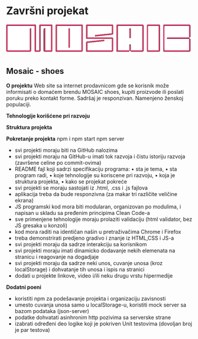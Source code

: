 # Završni projekat
![Logo](./src/images/logos/logo-pink.png)
## Mosaic - shoes

<b>O projektu</b>
Web site sa internet prodavnicom gde se korisnik može informisati o domaćem brendu MOSAIC shoes,
kupiti proizvode ili poslati poruku preko kontakt forme. Sadršaj je responzivan. Namenjeno ženskoj populaciji.

<b>Tehnologije korišćene pri razvoju</b>

<b>Struktura projekta</b>

<b>Pokretanje projekta</b>
npm i
npm start
npm server

- svi projekti moraju biti na GitHub nalozima
- svi projekti moraju na GitHub-u imati tok razvoja  i čistu istoriju razvoja (završene celine po commit-ovima)
- README fajl koji sadrzi specifikaciju programa:
    • sta je tema,
    • sta program radi, 
    • koje tehnologije su koriscene pri razvoju, 
    • koja je struktura projekta, 
    • kako se projekat pokreće
- svi projekti se moraju sastojati iz .html, .css i .js fajlova
- aplikacija treba da bude responzivna (za makar tri različite veličine ekrana)
- JS programski kod mora biti modularan, organizovan po modulima, i napisan u skladu sa pređenim principima Clean Code-a
- sve primenjene tehnologije moraju prolaziti validaciju (html validator, bez JS gresaka u konzoli)
- kod mora raditi na identičan našin u pretraživačima Chrome i Firefox
- treba demonstrirati predjeno gradivo i znanje iz HTML,CSS i JS-a
- svi projekti moraju da sadrze interakciju sa korisnikom
- svi projekti moraju imati dinamicko dodavanje nekih elemenata na stranicu i reagovanje na dogadjaje
- svi projekti moraju da sadrze neki unos, cuvanje unosa (kroz localStorage) i dohvatanje tih unosa i ispis na stranici
- dodati u projekte linkove, video i/ili neku drugu vrstu hipermedije

<b>Dodatni poeni</b>
- koristiti npm za podešavanje projekta i organizaciju zavisnosti
- umesto cuvanja unosa samo u localStorage-u, koristiti mock server sa bazom podataka (json-server)
- podatke dohvatati asinhronim http pozivima sa serverske strane
- izabrati određeni deo logike koji je pokriven Unit testovima (dovoljan broj je par testova) 
